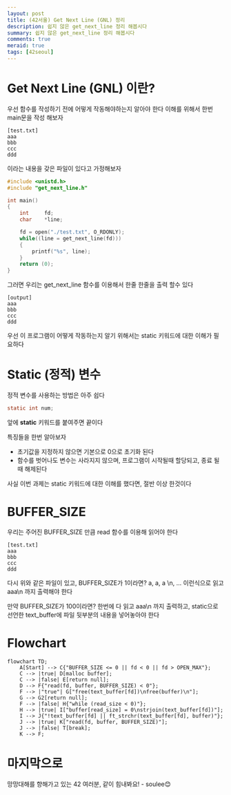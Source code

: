 ```yaml
---
layout: post
title: (42서울) Get Next Line (GNL) 정리
description: 쉽지 않은 get_next_line 정리 해봅시다
summary: 쉽지 않은 get_next_line 정리 해봅시다
comments: true
meraid: true
tags: [42seoul]
---
```


# Get Next Line (GNL) 이란?

우선 함수를 작성하기 전에 어떻게 작동해야하는지 알아야 한다
이해를 위해서 한번 main문을 작성 해보자

```
[test.txt]
aaa
bbb
ccc
ddd
```

이라는 내용을 갖은 파일이 있다고 가정해보자

```c
#include <unistd.h>
#include "get_next_line.h"

int main()
{
    int     fd;
    char    *line;

    fd = open("./test.txt", O_RDONLY);
    while((line = get_next_line(fd)))
    {
        printf("%s", line);
    }
    return (0);
}
```

그러면 우리는 get_next_line 함수를 이용해서 한줄 한줄을 출력 할수 있다

```
[output]
aaa
bbb
ccc
ddd
```

우선 이 프로그램이 어떻게 작동하는지 알기 위해서는 static 키워드에 대한 이해가 필요하다

# Static (정적) 변수

정적 변수를 사용하는 방법은 아주 쉽다

```c
static int num;
```

앞에 **static** 키워드를 붙여주면 끝이다

특징들을 한번 알아보자

- 초기값을 지정하지 않으면 기본으로 0으로 초기화 된다
- 함수를 벗어나도 변수는 사라지지 않으며, 프로그램이 시작될때 할당되고, 종료 될때 해제된다

사실 이번 과제는 static 키워드에 대한 이해를 했다면, 절반 이상 한것이다

# BUFFER_SIZE

우리는 주어진 BUFFER_SIZE 만큼 read 함수를 이용해 읽어야 한다

```
[test.txt]
aaa
bbb
ccc
ddd
```

다시 위와 같은 파일이 있고, BUFFER_SIZE가 1이라면?
a, a, a \\n, ... 이런식으로 읽고
aaa\\n 까지 출력해야 한다

만약 BUFFER_SIZE가 100이라면?
한번에 다 읽고
aaa\\n 까지 출력하고,
static으로 선언한 text_buffer에 파일 뒷부분의 내용을 넣어놓아야 한다

# Flowchart

```mermaid
flowchart TD;
	A[Start] --> C{"BUFFER_SIZE <= 0 || fd < 0 || fd > OPEN_MAX"};
	C --> |true| D[malloc buffer];
	C --> |false| E[return null];
	D --> F{"read(fd, buffer, BUFFER_SIZE) < 0"};
	F --> |"true"| G["free(text_buffer[fd])\nfree(buffer)\n"];
	G --> G2[return null];
	F --> |false| H{"while (read_size < 0)"};
	H --> |true| I["buffer[read_size] = 0\nstrjoin(text_buffer[fd])"];
	I --> J{"!text_buffer[fd] || ft_strchr(text_buffer[fd], buffer)"};
	J --> |true| K["read(fd, buffer, BUFFER_SIZE)"];
	J --> |false| T[break];
	K --> F;
```

# 마지막으로

망망대해를 향해가고 있는 42 여러분, 같이 힘내봐요!
\- soulee😊
